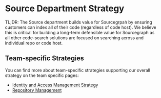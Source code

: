 # Source Department Strategy

TL;DR: The Source department builds value for Sourcegrpah by ensuring customers can index all of their code (regardless of code host). We believe this is critical for building a long-term defensible value for Sourcegraph as all other code-search solutions are focused on searching across and individual repo or code host.

## Team-specific Strategies

You can find more about team-specific strategies supporting our overall strategy on the team specific pages:

- [Identity and Access Management Strategy](../../../../strategy-goals/strategy/iam/index.md)
- [Repository Management](../../../../strategy-goals/strategy/repo-management/index.md)
